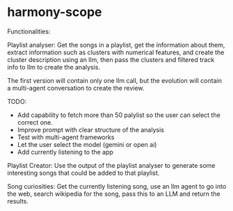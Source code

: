 # harmony-scope

Functionalities:

Playlist analyser:
Get the songs in a playlist, get the information about them, extract information
such as clusters with numerical features, and create the cluster description using an
llm, then pass the clusters and filtered track info to llm to create the analysis.

The first version will contain only one llm call, but the evolution will contain
a multi-agent conversation to create the review.

TODO:
- Add capability to fetch more than 50 palylist so the user can select the correct one.
- Improve prompt with clear structure of the analysis
- Test with multi-agent frameworks
- Let the user select the model (gemini or open ai)
- Add currently listening to the app

Playlist Creator:
Use the output of the playlist analyser to generate some interesting songs that
could be added to that playlist.


Song curiosities:
Get the currently listening song, use an llm agent to go into the web, search wikipedia
for the song, pass this to an LLM and return the results.
